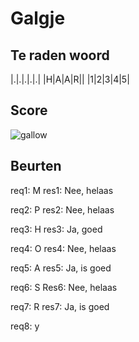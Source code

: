 # Galgje

## Te raden woord

|.|.|.|.|.|
|H|A|A|R||
|1|2|3|4|5|

## Score
![gallow](./images/5.png)

## Beurten
req1: M
res1: Nee, helaas  


req2: P
res2: Nee, helaas


req3: H
res3: Ja, goed  


req4: O
res4: Nee, helaas


req5: A
res5: Ja, is goed


req6: S
Res6: Nee, helaas


req7: R
res7: Ja, is goed


req8: y
